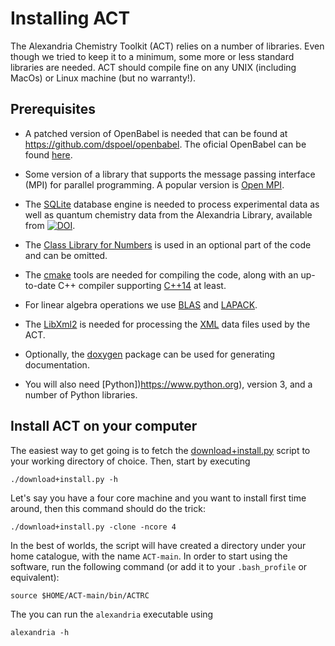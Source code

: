 Installing ACT
==============
The Alexandria Chemistry Toolkit (ACT) relies on a number of libraries. Even though we tried to keep it to a minimum,
some more or less standard libraries are needed. ACT should compile fine on any UNIX (including MacOs) or Linux machine (but no warranty!).

Prerequisites
-------------
+ A patched version of OpenBabel is needed that can be found at
https://github.com/dspoel/openbabel. The oficial OpenBabel can be found [here](https://github.com/openbabel).

+ Some version of a library that supports the message passing interface (MPI) for parallel programming. A popular version is [Open MPI](https://open-mpi.org).

+ The [SQLite](https://www.sqlite.org/index.html) database engine is needed to process experimental data as well as quantum chemistry data from the Alexandria Library, available from [![DOI](https://zenodo.org/badge/DOI/10.5281/zenodo.1170597.svg)](https://doi.org/10.5281/zenodo.1170597).

+ The [Class Library for Numbers](https://www.ginac.de/CLN/) is used in an optional part of the code and can be omitted.

+ The [cmake](https://cmake.org) tools are needed for compiling the code, along with an up-to-date C++ compiler supporting [C++14](https://en.wikipedia.org/wiki/C++14) at least.

+ For linear algebra operations we use [BLAS](http://www.netlib.org/blas/) and [LAPACK](http://www.netlib.org/lapack/).

+ The [LibXml2](http://xmlsoft.org) is needed for processing the [XML](https://en.wikipedia.org/wiki/XML) data files used by the ACT.

+ Optionally, the [doxygen](https://www.doxygen.nl/index.html) package can be used for generating documentation.

+ You will also need [Python])https://www.python.org), version 3, and a number of Python libraries.

Install ACT on your computer
----------------------------
The easiest way to get going is to fetch the [download+install.py](download+install.py) script to your working directory of choice. Then, start by executing

```./download+install.py -h```

Let's say you have a four core machine and you want to install first time around, then this command should do the trick:

```./download+install.py -clone -ncore 4```

In the best of worlds, the script will have created a directory under your home catalogue, with the name ```ACT-main```. In order to start using the software, run the following command (or add it to your ```.bash_profile``` or equivalent):

```source $HOME/ACT-main/bin/ACTRC```

The you can run the ```alexandria``` executable using

```alexandria -h```

